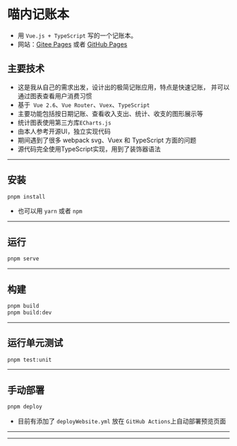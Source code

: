 # 喵内记账本

- 用 `Vue.js + TypeScript` 写的一个记账本。
- 网站：[Gitee Pages](https://xmasuhai.gitee.io/meowney-0-website)
  或者 [GitHub Pages](http://xmasuhai.xyz/meowney-0-website/#/)

## 主要技术

- 这是我从自己的需求出发，设计出的极简记账应用，特点是快速记账， 并可以通过图表查看用户消费习惯
- 基于` Vue 2.6`、`Vue Router`、`Vuex`、`TypeScript`
- 主要功能包括按日期记账、查看收入支出、统计、收支的图形展示等
- 统计图表使用第三方库`ECharts.js`
- 由本人参考开源UI，独立实现代码
- 期间遇到了很多 webpack svg、Vuex 和 TypeScript 方面的问题
- 源代码完全使用TypeScript实现，用到了装饰器语法

---

## 安装

```sh
pnpm install
```

- 也可以用 `yarn` 或者 `npm`

---

## 运行

```sh
pnpm serve
```

---

## 构建

```sh
pnpm build
pnpm build:dev
```

---

## 运行单元测试

```sh
pnpm test:unit
```

---

## 手动部署

```sh
pnpm deploy
```

- 目前有添加了 `deployWebsite.yml` 放在 `GitHub Actions`上自动部署预览页面

---
---
